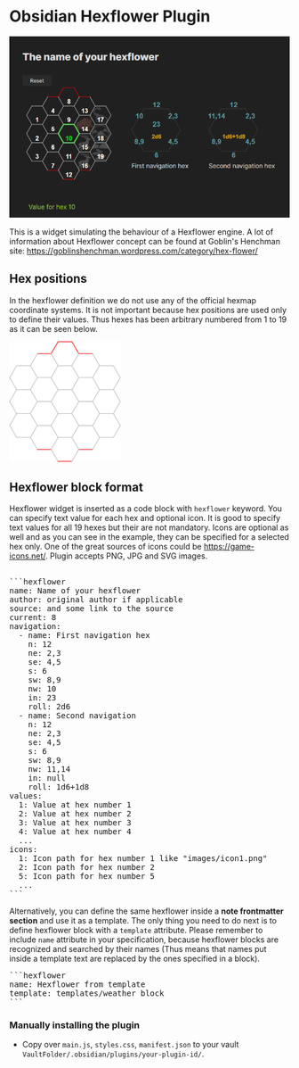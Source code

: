 # Obsidian Hexflower Plugin

![Screenshot](src/assets/screenshot.png)

This is a widget simulating the behaviour of a Hexflower engine. A lot of information about Hexflower concept can be found at Goblin's Henchman site: <https://goblinshenchman.wordpress.com/category/hex-flower/>

## Hex positions

In the hexflower definition we do not use any of the official hexmap coordinate systems. It is not important because hex positions are used only to define their values. Thus hexes has been arbitrary numbered from 1 to 19 as it can be seen below.

<img src="src/assets/hf.svg" width="200" alt="hex numbers"/>

## Hexflower block format

Hexflower widget is inserted as a code block with `hexflower` keyword. You can specify text value for each hex and optional icon.
It is good to specify text values for all 19 hexes but their are not mandatory.
Icons are optional as well and as you can see in the example, they can be specified for a selected hex only. One of the great sources of icons could be <https://game-icons.net/>. Plugin accepts PNG, JPG and SVG images.

<pre>

```hexflower
name: Name of your hexflower
author: original author if applicable
source: and some link to the source
current: 8
navigation:
  - name: First navigation hex
    n: 12
    ne: 2,3
    se: 4,5
    s: 6
    sw: 8,9
    nw: 10
    in: 23
    roll: 2d6
  - name: Second navigation
    n: 12
    ne: 2,3
    se: 4,5
    s: 6
    sw: 8,9
    nw: 11,14
    in: null
    roll: 1d6+1d8
values:
  1: Value at hex number 1
  2: Value at hex number 2
  3: Value at hex number 3
  4: Value at hex number 4
  ...
icons:
  1: Icon path for hex number 1 like "images/icon1.png"
  2: Icon path for hex number 2
  5: Icon path for hex number 5
  ...
```
</pre>

Alternatively, you can define the same hexflower inside a **note frontmatter section** and use it as a template. The only thing you need to do next is to define hexflower block with a `template` attribute. Please remember to include `name` attribute in your specification, because hexflower blocks are recognized and searched by their names (Thus means that names put inside a template text are replaced by the ones specified in a block).

<pre>
```hexflower
name: Hexflower from template
template: templates/weather block
```
</pre>

### Manually installing the plugin

- Copy over `main.js`, `styles.css`, `manifest.json` to your vault `VaultFolder/.obsidian/plugins/your-plugin-id/`.
